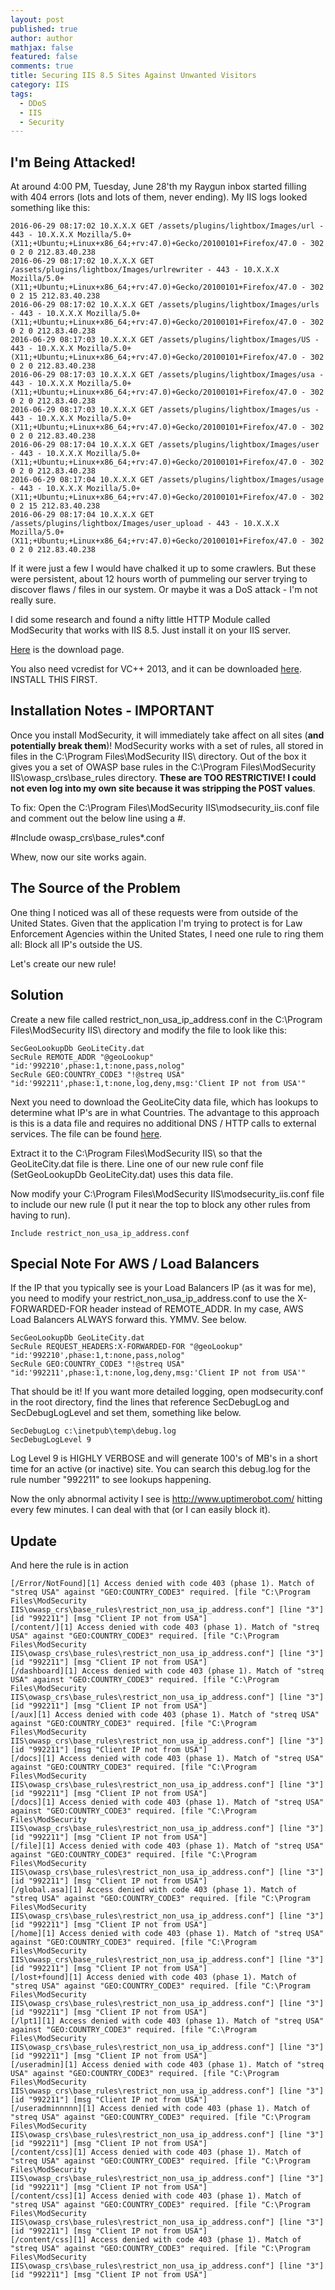 ```yaml
---
layout: post
published: true
author: author
mathjax: false
featured: false
comments: true
title: Securing IIS 8.5 Sites Against Unwanted Visitors
category: IIS
tags:
  - DDoS
  - IIS
  - Security
---
```

## I'm Being Attacked!

At around 4:00 PM, Tuesday, June 28'th my Raygun inbox started filling with 404 errors (lots and lots of them, never ending). My IIS logs looked something like this:


```
2016-06-29 08:17:02 10.X.X.X GET /assets/plugins/lightbox/Images/url - 443 - 10.X.X.X Mozilla/5.0+(X11;+Ubuntu;+Linux+x86_64;+rv:47.0)+Gecko/20100101+Firefox/47.0 - 302 0 2 0 212.83.40.238
2016-06-29 08:17:02 10.X.X.X GET /assets/plugins/lightbox/Images/urlrewriter - 443 - 10.X.X.X Mozilla/5.0+(X11;+Ubuntu;+Linux+x86_64;+rv:47.0)+Gecko/20100101+Firefox/47.0 - 302 0 2 15 212.83.40.238
2016-06-29 08:17:02 10.X.X.X GET /assets/plugins/lightbox/Images/urls - 443 - 10.X.X.X Mozilla/5.0+(X11;+Ubuntu;+Linux+x86_64;+rv:47.0)+Gecko/20100101+Firefox/47.0 - 302 0 2 0 212.83.40.238
2016-06-29 08:17:03 10.X.X.X GET /assets/plugins/lightbox/Images/US - 443 - 10.X.X.X Mozilla/5.0+(X11;+Ubuntu;+Linux+x86_64;+rv:47.0)+Gecko/20100101+Firefox/47.0 - 302 0 2 0 212.83.40.238
2016-06-29 08:17:03 10.X.X.X GET /assets/plugins/lightbox/Images/usa - 443 - 10.X.X.X Mozilla/5.0+(X11;+Ubuntu;+Linux+x86_64;+rv:47.0)+Gecko/20100101+Firefox/47.0 - 302 0 2 0 212.83.40.238
2016-06-29 08:17:03 10.X.X.X GET /assets/plugins/lightbox/Images/us - 443 - 10.X.X.X Mozilla/5.0+(X11;+Ubuntu;+Linux+x86_64;+rv:47.0)+Gecko/20100101+Firefox/47.0 - 302 0 2 0 212.83.40.238
2016-06-29 08:17:04 10.X.X.X GET /assets/plugins/lightbox/Images/user - 443 - 10.X.X.X Mozilla/5.0+(X11;+Ubuntu;+Linux+x86_64;+rv:47.0)+Gecko/20100101+Firefox/47.0 - 302 0 2 0 212.83.40.238
2016-06-29 08:17:04 10.X.X.X GET /assets/plugins/lightbox/Images/usage - 443 - 10.X.X.X Mozilla/5.0+(X11;+Ubuntu;+Linux+x86_64;+rv:47.0)+Gecko/20100101+Firefox/47.0 - 302 0 2 15 212.83.40.238
2016-06-29 08:17:04 10.X.X.X GET /assets/plugins/lightbox/Images/user_upload - 443 - 10.X.X.X Mozilla/5.0+(X11;+Ubuntu;+Linux+x86_64;+rv:47.0)+Gecko/20100101+Firefox/47.0 - 302 0 2 0 212.83.40.238
```

If it were just a few I would have chalked it up to some crawlers. But these were persistent, about 12 hours worth of pummeling our server trying to discover flaws / files in our system. Or maybe it was a DoS attack - I'm not really sure.

I did some research and found a nifty little HTTP Module called ModSecurity that works with IIS 8.5. Just install it on your IIS server.

[Here](https://www.modsecurity.org/download.html "ModSecurity Download Page") is the download page.

You also need vcredist for VC++ 2013, and it can be downloaded [here](https://www.microsoft.com/en-us/download/details.aspx?id=40784). INSTALL THIS FIRST.

## Installation Notes - IMPORTANT
Once you install ModSecurity, it will immediately take affect on all sites (**and potentially break them**)! ModSecurity works with a set of rules, all stored in files in the C:\Program Files\ModSecurity IIS\ directory. Out of the box it gives you a set of OWASP base rules in the C:\Program Files\ModSecurity IIS\owasp_crs\base_rules directory. **These are TOO RESTRICTIVE! I could not even log into my own site because it was stripping the POST values**.

To fix: Open the C:\Program Files\ModSecurity IIS\modsecurity_iis.conf file and comment out the below line using a #.

#Include owasp_crs\base_rules\*.conf

Whew, now our site works again.

## The Source of the Problem
One thing I noticed was all of these requests were from outside of the United States. Given that the application I'm trying to protect is for Law Enforcement Agencies within the United States, I need one rule to ring them all: Block all IP's outside the US.

Let's create our new rule!

## Solution

Create a new file called restrict_non_usa_ip_address.conf in the C:\Program Files\ModSecurity IIS\ directory and modify the file to look like this:

```
SecGeoLookupDb GeoLiteCity.dat
SecRule REMOTE_ADDR "@geoLookup" "id:'992210',phase:1,t:none,pass,nolog"
SecRule GEO:COUNTRY_CODE3 "!@streq USA" "id:'992211',phase:1,t:none,log,deny,msg:'Client IP not from USA'"
```

Next you need to download the GeoLiteCity data file, which has lookups to determine what IP's are in what Countries. The advantage to this approach is this is a data file and requires no additional DNS / HTTP calls to external services. The file can be found [here](http://geolite.maxmind.com/download/geoip/database/GeoLiteCity.dat.gz).

Extract it to the C:\Program Files\ModSecurity IIS\ so that the GeoLiteCity.dat file is there. Line one of our new rule conf file (SetGeoLookupDb GeoLiteCity.dat) uses this data file.

Now modify your C:\Program Files\ModSecurity IIS\modsecurity_iis.conf file to include our new rule (I put it near the top to block any other rules from having to run).

```
Include restrict_non_usa_ip_address.conf
```

## Special Note For AWS / Load Balancers
If the IP that you typically see is your Load Balancers IP (as it was for me), you need to modify your restrict_non_usa_ip_address.conf to use the X-FORWARDED-FOR header instead of REMOTE_ADDR. In my case, AWS Load Balancers ALWAYS forward this. YMMV. See below.

```
SecGeoLookupDb GeoLiteCity.dat
SecRule REQUEST_HEADERS:X-FORWARDED-FOR "@geoLookup" "id:'992210',phase:1,t:none,pass,nolog"
SecRule GEO:COUNTRY_CODE3 "!@streq USA" "id:'992211',phase:1,t:none,log,deny,msg:'Client IP not from USA'"
```

That should be it! If you want more detailed logging, open modsecurity.conf in the root directory, find the lines that reference SecDebugLog and SecDebugLogLevel and set them, something like below.


```
SecDebugLog c:\inetpub\temp\debug.log
SecDebugLogLevel 9
```

Log Level 9 is HIGHLY VERBOSE and will generate 100's of MB's in a short time for an active (or inactive) site. You can search this debug.log for the rule number "992211" to see lookups happening.

Now the only abnormal activity I see is http://www.uptimerobot.com/ hitting every few minutes. I can deal with that (or I can easily block it).

## Update


And here the rule is in action


```
[/Error/NotFound][1] Access denied with code 403 (phase 1). Match of "streq USA" against "GEO:COUNTRY_CODE3" required. [file "C:\Program Files\ModSecurity IIS\owasp_crs\base_rules\restrict_non_usa_ip_address.conf"] [line "3"] [id "992211"] [msg "Client IP not from USA"]
[/content/][1] Access denied with code 403 (phase 1). Match of "streq USA" against "GEO:COUNTRY_CODE3" required. [file "C:\Program Files\ModSecurity IIS\owasp_crs\base_rules\restrict_non_usa_ip_address.conf"] [line "3"] [id "992211"] [msg "Client IP not from USA"]
[/dashboard][1] Access denied with code 403 (phase 1). Match of "streq USA" against "GEO:COUNTRY_CODE3" required. [file "C:\Program Files\ModSecurity IIS\owasp_crs\base_rules\restrict_non_usa_ip_address.conf"] [line "3"] [id "992211"] [msg "Client IP not from USA"]
[/aux][1] Access denied with code 403 (phase 1). Match of "streq USA" against "GEO:COUNTRY_CODE3" required. [file "C:\Program Files\ModSecurity IIS\owasp_crs\base_rules\restrict_non_usa_ip_address.conf"] [line "3"] [id "992211"] [msg "Client IP not from USA"]
[/docs][1] Access denied with code 403 (phase 1). Match of "streq USA" against "GEO:COUNTRY_CODE3" required. [file "C:\Program Files\ModSecurity IIS\owasp_crs\base_rules\restrict_non_usa_ip_address.conf"] [line "3"] [id "992211"] [msg "Client IP not from USA"]
[/docs][1] Access denied with code 403 (phase 1). Match of "streq USA" against "GEO:COUNTRY_CODE3" required. [file "C:\Program Files\ModSecurity IIS\owasp_crs\base_rules\restrict_non_usa_ip_address.conf"] [line "3"] [id "992211"] [msg "Client IP not from USA"]
[/file][1] Access denied with code 403 (phase 1). Match of "streq USA" against "GEO:COUNTRY_CODE3" required. [file "C:\Program Files\ModSecurity IIS\owasp_crs\base_rules\restrict_non_usa_ip_address.conf"] [line "3"] [id "992211"] [msg "Client IP not from USA"]
[/global.asa][1] Access denied with code 403 (phase 1). Match of "streq USA" against "GEO:COUNTRY_CODE3" required. [file "C:\Program Files\ModSecurity IIS\owasp_crs\base_rules\restrict_non_usa_ip_address.conf"] [line "3"] [id "992211"] [msg "Client IP not from USA"]
[/home][1] Access denied with code 403 (phase 1). Match of "streq USA" against "GEO:COUNTRY_CODE3" required. [file "C:\Program Files\ModSecurity IIS\owasp_crs\base_rules\restrict_non_usa_ip_address.conf"] [line "3"] [id "992211"] [msg "Client IP not from USA"]
[/lost+found][1] Access denied with code 403 (phase 1). Match of "streq USA" against "GEO:COUNTRY_CODE3" required. [file "C:\Program Files\ModSecurity IIS\owasp_crs\base_rules\restrict_non_usa_ip_address.conf"] [line "3"] [id "992211"] [msg "Client IP not from USA"]
[/lpt1][1] Access denied with code 403 (phase 1). Match of "streq USA" against "GEO:COUNTRY_CODE3" required. [file "C:\Program Files\ModSecurity IIS\owasp_crs\base_rules\restrict_non_usa_ip_address.conf"] [line "3"] [id "992211"] [msg "Client IP not from USA"]
[/useradmin][1] Access denied with code 403 (phase 1). Match of "streq USA" against "GEO:COUNTRY_CODE3" required. [file "C:\Program Files\ModSecurity IIS\owasp_crs\base_rules\restrict_non_usa_ip_address.conf"] [line "3"] [id "992211"] [msg "Client IP not from USA"]
[/useradminnnnn][1] Access denied with code 403 (phase 1). Match of "streq USA" against "GEO:COUNTRY_CODE3" required. [file "C:\Program Files\ModSecurity IIS\owasp_crs\base_rules\restrict_non_usa_ip_address.conf"] [line "3"] [id "992211"] [msg "Client IP not from USA"]
[/content/css][1] Access denied with code 403 (phase 1). Match of "streq USA" against "GEO:COUNTRY_CODE3" required. [file "C:\Program Files\ModSecurity IIS\owasp_crs\base_rules\restrict_non_usa_ip_address.conf"] [line "3"] [id "992211"] [msg "Client IP not from USA"]
[/content/css][1] Access denied with code 403 (phase 1). Match of "streq USA" against "GEO:COUNTRY_CODE3" required. [file "C:\Program Files\ModSecurity IIS\owasp_crs\base_rules\restrict_non_usa_ip_address.conf"] [line "3"] [id "992211"] [msg "Client IP not from USA"]
[/content/css][1] Access denied with code 403 (phase 1). Match of "streq USA" against "GEO:COUNTRY_CODE3" required. [file "C:\Program Files\ModSecurity IIS\owasp_crs\base_rules\restrict_non_usa_ip_address.conf"] [line "3"] [id "992211"] [msg "Client IP not from USA"]
```
